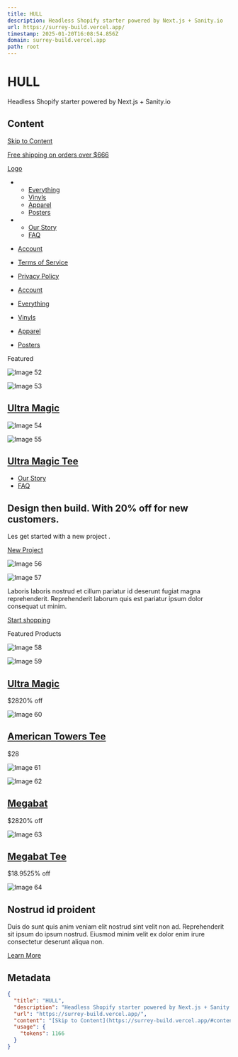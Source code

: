 ```yaml
---
title: HULL
description: Headless Shopify starter powered by Next.js + Sanity.io
url: https://surrey-build.vercel.app/
timestamp: 2025-01-20T16:08:54.856Z
domain: surrey-build.vercel.app
path: root
---
```


# HULL


Headless Shopify starter powered by Next.js + Sanity.io


## Content

[Skip to Content](https://surrey-build.vercel.app/#content)

[Free shipping on orders over $666](https://surrey-build.vercel.app/shop)

[Logo](https://surrey-build.vercel.app/)

*   *   [Everything](https://surrey-build.vercel.app/shop)
    *   [Vinyls](https://surrey-build.vercel.app/shop/vinyls)
    *   [Apparel](https://surrey-build.vercel.app/shop/apparel)
    *   [Posters](https://surrey-build.vercel.app/shop/posters)
    
*   *   [Our Story](https://surrey-build.vercel.app/about)
    *   [FAQ](https://surrey-build.vercel.app/faq)
    

*   [Account](https://go.insane.codes/account/login)
*   [Terms of Service](https://surrey-build.vercel.app/terms)
*   [Privacy Policy](https://surrey-build.vercel.app/privacy)

*   [Account](https://shop.hull.dev/account)

*   [Everything](https://surrey-build.vercel.app/shop)
*   [Vinyls](https://surrey-build.vercel.app/shop/vinyls)
*   [Apparel](https://surrey-build.vercel.app/shop/apparel)
*   [Posters](https://surrey-build.vercel.app/shop/posters)

Featured

![Image 52](blob:https://surrey-build.vercel.app/1815affb6761ed8b13a9cc3e71b09caa)

![Image 53](blob:https://surrey-build.vercel.app/a1d949036cd513b8ade7743d0a964aeb)

[Ultra Magic](https://surrey-build.vercel.app/products/ultra-magic-vinyl)
-------------------------------------------------------------------------

![Image 54](blob:https://surrey-build.vercel.app/8fd19af5d17ac05f611a64a133f42869)

![Image 55](blob:https://surrey-build.vercel.app/fc2ac5c4c819ec56d44f87a5d339648f)

[Ultra Magic Tee](https://surrey-build.vercel.app/products/ultra-magic-tee?variant=39478760079538)
--------------------------------------------------------------------------------------------------

*   [Our Story](https://surrey-build.vercel.app/about)
*   [FAQ](https://surrey-build.vercel.app/faq)

Design then build. With 20% off for new customers.
--------------------------------------------------

Les get started with a new project .

[New Project](https://surrey-build.vercel.app/undefined)

![Image 56](blob:https://surrey-build.vercel.app/edafacfc9177590785af4b7968f2324e)

![Image 57](blob:https://surrey-build.vercel.app/edafacfc9177590785af4b7968f2324e)

Laboris laboris nostrud et cillum pariatur id deserunt fugiat magna reprehenderit. Reprehenderit laborum quis est pariatur ipsum dolor consequat ut minim.

[Start shopping](https://surrey-build.vercel.app/shop)

Featured Products

![Image 58](blob:https://surrey-build.vercel.app/1815affb6761ed8b13a9cc3e71b09caa)

![Image 59](blob:https://surrey-build.vercel.app/a1d949036cd513b8ade7743d0a964aeb)

[Ultra Magic](https://surrey-build.vercel.app/products/ultra-magic-vinyl)
-------------------------------------------------------------------------

$2820% off

![Image 60](blob:https://surrey-build.vercel.app/63fbc96789ec82cfa6000530b14be419)

[American Towers Tee](https://surrey-build.vercel.app/products/american-towers-tee?variant=39478891151538)
----------------------------------------------------------------------------------------------------------

$28

![Image 61](blob:https://surrey-build.vercel.app/e9ae8acd30ba04c16d1d38648723b01d)

![Image 62](blob:https://surrey-build.vercel.app/e40c6ad525a8c4dca7ffe20227353c18)

[Megabat](https://surrey-build.vercel.app/products/megabat-vinyl)
-----------------------------------------------------------------

$2820% off

![Image 63](blob:https://surrey-build.vercel.app/039b1a0878a7363dbfcafcd2956c8252)

[Megabat Tee](https://surrey-build.vercel.app/products/megabat-tee?variant=39478878798002)
------------------------------------------------------------------------------------------

$18.9525% off

![Image 64](blob:https://surrey-build.vercel.app/8c378798e9e16e12f809dbc1208b8edc)

Nostrud id proident
-------------------

Duis do sunt quis anim veniam elit nostrud sint velit non ad. Reprehenderit sit ipsum do ipsum nostrud. Eiusmod minim velit ex dolor enim irure consectetur deserunt aliqua non.

[Learn More](https://surrey-build.vercel.app/about)

## Metadata

```json
{
  "title": "HULL",
  "description": "Headless Shopify starter powered by Next.js + Sanity.io",
  "url": "https://surrey-build.vercel.app/",
  "content": "[Skip to Content](https://surrey-build.vercel.app/#content)\n\n[Free shipping on orders over $666](https://surrey-build.vercel.app/shop)\n\n[Logo](https://surrey-build.vercel.app/)\n\n*   *   [Everything](https://surrey-build.vercel.app/shop)\n    *   [Vinyls](https://surrey-build.vercel.app/shop/vinyls)\n    *   [Apparel](https://surrey-build.vercel.app/shop/apparel)\n    *   [Posters](https://surrey-build.vercel.app/shop/posters)\n    \n*   *   [Our Story](https://surrey-build.vercel.app/about)\n    *   [FAQ](https://surrey-build.vercel.app/faq)\n    \n\n*   [Account](https://go.insane.codes/account/login)\n*   [Terms of Service](https://surrey-build.vercel.app/terms)\n*   [Privacy Policy](https://surrey-build.vercel.app/privacy)\n\n*   [Account](https://shop.hull.dev/account)\n\n*   [Everything](https://surrey-build.vercel.app/shop)\n*   [Vinyls](https://surrey-build.vercel.app/shop/vinyls)\n*   [Apparel](https://surrey-build.vercel.app/shop/apparel)\n*   [Posters](https://surrey-build.vercel.app/shop/posters)\n\nFeatured\n\n![Image 52](blob:https://surrey-build.vercel.app/1815affb6761ed8b13a9cc3e71b09caa)\n\n![Image 53](blob:https://surrey-build.vercel.app/a1d949036cd513b8ade7743d0a964aeb)\n\n[Ultra Magic](https://surrey-build.vercel.app/products/ultra-magic-vinyl)\n-------------------------------------------------------------------------\n\n![Image 54](blob:https://surrey-build.vercel.app/8fd19af5d17ac05f611a64a133f42869)\n\n![Image 55](blob:https://surrey-build.vercel.app/fc2ac5c4c819ec56d44f87a5d339648f)\n\n[Ultra Magic Tee](https://surrey-build.vercel.app/products/ultra-magic-tee?variant=39478760079538)\n--------------------------------------------------------------------------------------------------\n\n*   [Our Story](https://surrey-build.vercel.app/about)\n*   [FAQ](https://surrey-build.vercel.app/faq)\n\nDesign then build. With 20% off for new customers.\n--------------------------------------------------\n\nLes get started with a new project .\n\n[New Project](https://surrey-build.vercel.app/undefined)\n\n![Image 56](blob:https://surrey-build.vercel.app/edafacfc9177590785af4b7968f2324e)\n\n![Image 57](blob:https://surrey-build.vercel.app/edafacfc9177590785af4b7968f2324e)\n\nLaboris laboris nostrud et cillum pariatur id deserunt fugiat magna reprehenderit. Reprehenderit laborum quis est pariatur ipsum dolor consequat ut minim.\n\n[Start shopping](https://surrey-build.vercel.app/shop)\n\nFeatured Products\n\n![Image 58](blob:https://surrey-build.vercel.app/1815affb6761ed8b13a9cc3e71b09caa)\n\n![Image 59](blob:https://surrey-build.vercel.app/a1d949036cd513b8ade7743d0a964aeb)\n\n[Ultra Magic](https://surrey-build.vercel.app/products/ultra-magic-vinyl)\n-------------------------------------------------------------------------\n\n$2820% off\n\n![Image 60](blob:https://surrey-build.vercel.app/63fbc96789ec82cfa6000530b14be419)\n\n[American Towers Tee](https://surrey-build.vercel.app/products/american-towers-tee?variant=39478891151538)\n----------------------------------------------------------------------------------------------------------\n\n$28\n\n![Image 61](blob:https://surrey-build.vercel.app/e9ae8acd30ba04c16d1d38648723b01d)\n\n![Image 62](blob:https://surrey-build.vercel.app/e40c6ad525a8c4dca7ffe20227353c18)\n\n[Megabat](https://surrey-build.vercel.app/products/megabat-vinyl)\n-----------------------------------------------------------------\n\n$2820% off\n\n![Image 63](blob:https://surrey-build.vercel.app/039b1a0878a7363dbfcafcd2956c8252)\n\n[Megabat Tee](https://surrey-build.vercel.app/products/megabat-tee?variant=39478878798002)\n------------------------------------------------------------------------------------------\n\n$18.9525% off\n\n![Image 64](blob:https://surrey-build.vercel.app/8c378798e9e16e12f809dbc1208b8edc)\n\nNostrud id proident\n-------------------\n\nDuis do sunt quis anim veniam elit nostrud sint velit non ad. Reprehenderit sit ipsum do ipsum nostrud. Eiusmod minim velit ex dolor enim irure consectetur deserunt aliqua non.\n\n[Learn More](https://surrey-build.vercel.app/about)",
  "usage": {
    "tokens": 1166
  }
}
```
